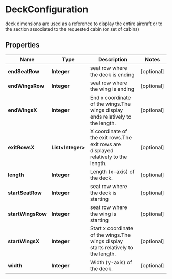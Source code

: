 

# DeckConfiguration

deck dimensions are used as a reference to display the entire aircraft or to the section associated to the requested cabin (or set of cabins)

## Properties

| Name | Type | Description | Notes |
|------------ | ------------- | ------------- | -------------|
|**endSeatRow** | **Integer** | seat row where the deck is ending |  [optional] |
|**endWingsRow** | **Integer** | seat row where the wing is ending |  [optional] |
|**endWingsX** | **Integer** | End x coordinate of the wings.The wings display ends relatively to the length. |  [optional] |
|**exitRowsX** | **List&lt;Integer&gt;** | X coordinate of the exit rows.The exit rows are displayed relatively to the length. |  [optional] |
|**length** | **Integer** | Length (x-axis) of the deck. |  [optional] |
|**startSeatRow** | **Integer** | seat row where the deck is starting |  [optional] |
|**startWingsRow** | **Integer** | seat row where the wing is starting |  [optional] |
|**startWingsX** | **Integer** | Start x coordinate of the wings.The wings display starts relatively to the length. |  [optional] |
|**width** | **Integer** | Width (y-axis) of the deck. |  [optional] |



